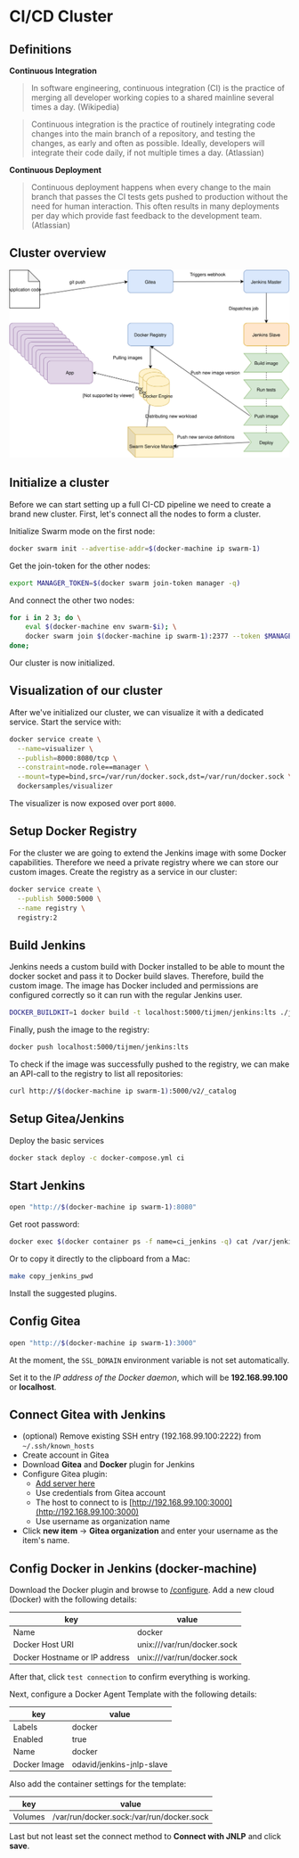 # CI/CD Cluster

## Definitions
**Continuous Integration**
> In software engineering, continuous integration (CI) is the practice of merging all developer working copies to a shared mainline several times a day. (Wikipedia)

> Continuous integration is the practice of routinely integrating code changes into the main branch of a repository, and testing the changes, as early and often as possible. Ideally, developers will integrate their code daily, if not multiple times a day. (Atlassian)

**Continuous Deployment**
> Continuous deployment happens when every change to the main branch that passes the CI tests gets pushed to production without the need for human interaction. This often results in many deployments per day which provide fast feedback to the development team. (Atlassian)

## Cluster overview
![](ci-cd.svg) 

## Initialize a cluster
Before we can start setting up a full CI-CD pipeline we need to create a brand new cluster.
First, let's connect all the nodes to form a cluster.

Initialize Swarm mode on the first node:
``` bash
docker swarm init --advertise-addr=$(docker-machine ip swarm-1)
```

Get the join-token for the other nodes:
``` bash
export MANAGER_TOKEN=$(docker swarm join-token manager -q)
```

And connect the other two nodes:
``` bash
for i in 2 3; do \
    eval $(docker-machine env swarm-$i); \
    docker swarm join $(docker-machine ip swarm-1):2377 --token $MANAGER_TOKEN; \
done;
```

Our cluster is now initialized.

## Visualization of our cluster
After we've initialized our cluster, we can visualize it with a dedicated service. Start the service with:
``` bash
docker service create \
  --name=visualizer \
  --publish=8000:8080/tcp \
  --constraint=node.role==manager \
  --mount=type=bind,src=/var/run/docker.sock,dst=/var/run/docker.sock \
  dockersamples/visualizer
```

The visualizer is now exposed over port `8000`.

## Setup Docker Registry
For the cluster we are going to extend the Jenkins image with some Docker capabilities. Therefore we need a private registry where we can store our custom images. Create the registry as a service in our cluster:
``` bash
docker service create \
  --publish 5000:5000 \
  --name registry \
  registry:2
```

## Build Jenkins
Jenkins needs a custom build with Docker installed to be able to mount the docker socket and pass it to Docker build slaves. Therefore, build the custom image. The image has Docker included and permissions are configured correctly so it can run with the regular Jenkins user.

``` bash
DOCKER_BUILDKIT=1 docker build -t localhost:5000/tijmen/jenkins:lts ./jenkins
```

Finally, push the image to the registry:

``` bash
docker push localhost:5000/tijmen/jenkins:lts
```

To check if the image was successfully pushed to the registry, we can make an API-call to the registry to list all repositories:
``` bash
curl http://$(docker-machine ip swarm-1):5000/v2/_catalog
```

## Setup Gitea/Jenkins
Deploy the basic services

``` bash
docker stack deploy -c docker-compose.yml ci
```


## Start Jenkins
``` bash
open "http://$(docker-machine ip swarm-1):8080"
```

Get root password:
``` bash
docker exec $(docker container ps -f name=ci_jenkins -q) cat /var/jenkins_home/secrets/initialAdminPassword
```

Or to copy it directly to the clipboard from a Mac:
``` bash
make copy_jenkins_pwd
```

Install the suggested plugins.

## Config Gitea
``` bash
open "http://$(docker-machine ip swarm-1):3000"
```
At the moment, the `SSL_DOMAIN` environment variable is not set automatically.

Set it to the *IP address of the Docker daemon*, which will be **192.168.99.100** or **localhost**.

## Connect Gitea with Jenkins

* (optional) Remove existing SSH entry (192.168.99.100:2222) from `~/.ssh/known_hosts`
* Create account in Gitea
* Download **Gitea** and **Docker** plugin for Jenkins
* Configure Gitea plugin:
  * [Add server here](http://192.168.99.100:8080/configure)
  * Use credentials from Gitea account
  * The host to connect to is [http://192.168.99.100:3000](http://192.168.99.100:3000)
  * Use username as organization name
* Click **new item** -> **Gitea organization** and enter your username as the item's name.

## Config Docker in Jenkins (docker-machine)
Download the Docker plugin and browse to [/configure](http://192.168.99.100:8080/configure).
Add a new cloud (Docker) with the following details:

key | value |
-----|-----|
Name | docker |
Docker Host URI | unix:///var/run/docker.sock |
Docker Hostname or IP address | unix:///var/run/docker.sock |

After that, click `test connection` to confirm everything is working.

Next, configure a Docker Agent Template with the following details:

key | value |
-----|--------|
Labels | docker |
Enabled | true |
Name | docker |
Docker Image | odavid/jenkins-jnlp-slave |

Also add the container settings for the template:

key | value |
-----|-----|
Volumes | /var/run/docker.sock:/var/run/docker.sock |

Last but not least set the connect method to **Connect with JNLP** and click **save**.
